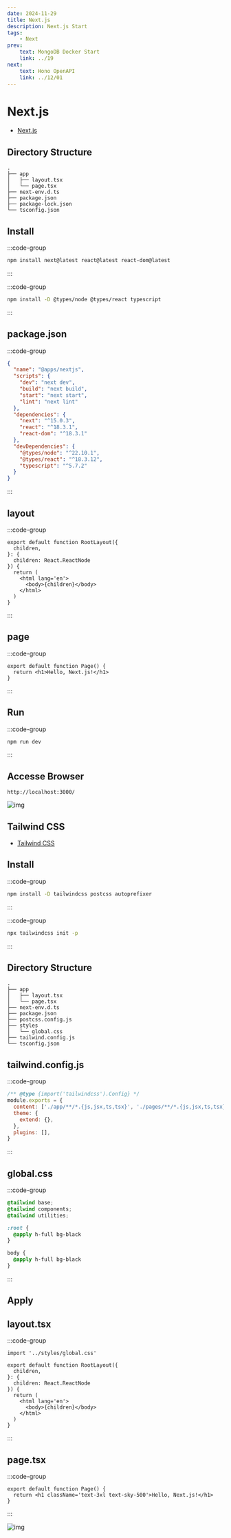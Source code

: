 ```yaml
---
date: 2024-11-29
title: Next.js
description: Next.js Start
tags: 
    - Next
prev:
    text: MongoDB Docker Start
    link: ../19
next:
    text: Hono OpenAPI
    link: ../12/01
---
```


# Next.js

* [Next.js](https://nextjs.org/)

## Directory Structure

```
.
├── app
│   ├── layout.tsx
│   └── page.tsx
├── next-env.d.ts
├── package.json
├── package-lock.json
└── tsconfig.json
```

## Install

:::code-group
```sh [npm]
npm install next@latest react@latest react-dom@latest
```
:::

:::code-group
```sh [npm]
npm install -D @types/node @types/react typescript
```
:::

## package.json
:::code-group
```json [package.json]
{
  "name": "@apps/nextjs",
  "scripts": {
    "dev": "next dev",
    "build": "next build",
    "start": "next start",
    "lint": "next lint"
  },
  "dependencies": {
    "next": "^15.0.3",
    "react": "^18.3.1",
    "react-dom": "^18.3.1"
  },
  "devDependencies": {
    "@types/node": "^22.10.1",
    "@types/react": "^18.3.12",
    "typescript": "^5.7.2"
  }
}
```
:::

## layout

:::code-group
```tsx [app/layout.tsx]
export default function RootLayout({
  children,
}: {
  children: React.ReactNode
}) {
  return (
    <html lang='en'>
      <body>{children}</body>
    </html>
  )
}
```
:::

## page
:::code-group
```tsx [app/page.tsx]
export default function Page() {
  return <h1>Hello, Next.js!</h1>
}
```
:::

## Run
:::code-group
```sh [npm]
npm run dev
```
:::

## Accesse Browser

```
http://localhost:3000/
```

![img](img/61/01.png)


## Tailwind CSS

* [Tailwind CSS](https://tailwindcss.com/)

## Install

:::code-group
```sh [npm]
npm install -D tailwindcss postcss autoprefixer
```
:::

:::code-group
```sh [npm]
npx tailwindcss init -p
```
:::

## Directory Structure
```
.
├── app
│   ├── layout.tsx
│   └── page.tsx
├── next-env.d.ts
├── package.json
├── postcss.config.js
├── styles
│   └── global.css
├── tailwind.config.js
└── tsconfig.json
```


## tailwind.config.js
:::code-group
```js [tailwind.config.js]
/** @type {import('tailwindcss').Config} */
module.exports = {
  content: ['./app/**/*.{js,jsx,ts,tsx}', './pages/**/*.{js,jsx,ts,tsx}', './components/**/*.{js,jsx,ts,tsx}'],
  theme: {
    extend: {},
  },
  plugins: [],
}
```
:::

## global.css

:::code-group
```css [styles/global.css]
@tailwind base;
@tailwind components;
@tailwind utilities;

:root {
  @apply h-full bg-black
}

body {
  @apply h-full bg-black
}
```
:::

## Apply

## layout.tsx

:::code-group
```tsx [app/layout.tsx]
import '../styles/global.css'

export default function RootLayout({
  children,
}: {
  children: React.ReactNode
}) {
  return (
    <html lang='en'>
      <body>{children}</body>
    </html>
  )
}
```
:::

## page.tsx

:::code-group
```tsx [app/page.tsx]
export default function Page() {
  return <h1 className='text-3xl text-sky-500'>Hello, Next.js!</h1>
}
```
:::

![img](img/61/02.png)